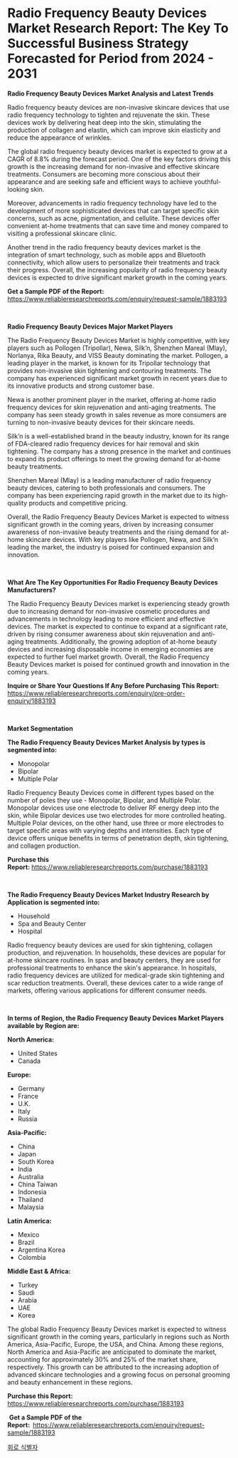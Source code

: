 <p><h1>Radio Frequency Beauty Devices Market Research Report: The Key To Successful Business Strategy Forecasted for Period from 2024 - 2031</h1></p><p><strong>Radio Frequency Beauty Devices Market Analysis and Latest Trends</strong></p>
<p><p>Radio frequency beauty devices are non-invasive skincare devices that use radio frequency technology to tighten and rejuvenate the skin. These devices work by delivering heat deep into the skin, stimulating the production of collagen and elastin, which can improve skin elasticity and reduce the appearance of wrinkles.</p><p>The global radio frequency beauty devices market is expected to grow at a CAGR of 8.8% during the forecast period. One of the key factors driving this growth is the increasing demand for non-invasive and effective skincare treatments. Consumers are becoming more conscious about their appearance and are seeking safe and efficient ways to achieve youthful-looking skin.</p><p>Moreover, advancements in radio frequency technology have led to the development of more sophisticated devices that can target specific skin concerns, such as acne, pigmentation, and cellulite. These devices offer convenient at-home treatments that can save time and money compared to visiting a professional skincare clinic.</p><p>Another trend in the radio frequency beauty devices market is the integration of smart technology, such as mobile apps and Bluetooth connectivity, which allow users to personalize their treatments and track their progress. Overall, the increasing popularity of radio frequency beauty devices is expected to drive significant market growth in the coming years.</p></p>
<p><strong>Get a Sample PDF of the Report:&nbsp;</strong> <a href="https://www.reliableresearchreports.com/enquiry/request-sample/1883193">https://www.reliableresearchreports.com/enquiry/request-sample/1883193</a></p>
<p>&nbsp;</p>
<p><strong>Radio Frequency Beauty Devices Major Market Players</strong></p>
<p><p>The Radio Frequency Beauty Devices Market is highly competitive, with key players such as Pollogen (Tripollar), Newa, Silk’n, Shenzhen Mareal (Mlay), Norlanya, Rika Beauty, and VISS Beauty dominating the market. Pollogen, a leading player in the market, is known for its Tripollar technology that provides non-invasive skin tightening and contouring treatments. The company has experienced significant market growth in recent years due to its innovative products and strong customer base.</p><p>Newa is another prominent player in the market, offering at-home radio frequency devices for skin rejuvenation and anti-aging treatments. The company has seen steady growth in sales revenue as more consumers are turning to non-invasive beauty devices for their skincare needs.</p><p>Silk’n is a well-established brand in the beauty industry, known for its range of FDA-cleared radio frequency devices for hair removal and skin tightening. The company has a strong presence in the market and continues to expand its product offerings to meet the growing demand for at-home beauty treatments.</p><p>Shenzhen Mareal (Mlay) is a leading manufacturer of radio frequency beauty devices, catering to both professionals and consumers. The company has been experiencing rapid growth in the market due to its high-quality products and competitive pricing.</p><p>Overall, the Radio Frequency Beauty Devices Market is expected to witness significant growth in the coming years, driven by increasing consumer awareness of non-invasive beauty treatments and the rising demand for at-home skincare devices. With key players like Pollogen, Newa, and Silk’n leading the market, the industry is poised for continued expansion and innovation.</p></p>
<p>&nbsp;</p>
<p><strong>What Are The Key Opportunities For Radio Frequency Beauty Devices Manufacturers?</strong></p>
<p><p>The Radio Frequency Beauty Devices market is experiencing steady growth due to increasing demand for non-invasive cosmetic procedures and advancements in technology leading to more efficient and effective devices. The market is expected to continue to expand at a significant rate, driven by rising consumer awareness about skin rejuvenation and anti-aging treatments. Additionally, the growing adoption of at-home beauty devices and increasing disposable income in emerging economies are expected to further fuel market growth. Overall, the Radio Frequency Beauty Devices market is poised for continued growth and innovation in the coming years.</p></p>
<p><strong>Inquire or Share Your Questions If Any Before Purchasing This Report:</strong> <a href="https://www.reliableresearchreports.com/enquiry/pre-order-enquiry/1883193">https://www.reliableresearchreports.com/enquiry/pre-order-enquiry/1883193</a></p>
<p>&nbsp;</p>
<p><strong>Market Segmentation</strong></p>
<p><strong>The Radio Frequency Beauty Devices Market Analysis by types is segmented into:</strong></p>
<p><ul><li>Monopolar</li><li>Bipolar</li><li>Multiple Polar</li></ul></p>
<p><p>Radio Frequency Beauty Devices come in different types based on the number of poles they use - Monopolar, Bipolar, and Multiple Polar. Monopolar devices use one electrode to deliver RF energy deep into the skin, while Bipolar devices use two electrodes for more controlled heating. Multiple Polar devices, on the other hand, use three or more electrodes to target specific areas with varying depths and intensities. Each type of device offers unique benefits in terms of penetration depth, skin tightening, and collagen production.</p></p>
<p><strong>Purchase this Report:&nbsp;</strong><a href="https://www.reliableresearchreports.com/purchase/1883193">https://www.reliableresearchreports.com/purchase/1883193</a></p>
<p>&nbsp;</p>
<p><strong>The Radio Frequency Beauty Devices Market Industry Research by Application is segmented into:</strong></p>
<p><ul><li>Household</li><li>Spa and Beauty Center</li><li>Hospital</li></ul></p>
<p><p>Radio frequency beauty devices are used for skin tightening, collagen production, and rejuvenation. In households, these devices are popular for at-home skincare routines. In spas and beauty centers, they are used for professional treatments to enhance the skin's appearance. In hospitals, radio frequency devices are utilized for medical-grade skin tightening and scar reduction treatments. Overall, these devices cater to a wide range of markets, offering various applications for different consumer needs.</p></p>
<p>&nbsp;</p>
<p><strong>In terms of Region, the Radio Frequency Beauty Devices Market Players available by Region are:</strong></p>
<p>
    <p> <strong> North America: </strong>
        <ul>
            <li>United States</li>
            <li>Canada</li>
        </ul>
        </p> 
    <p> <strong> Europe: </strong>
        <ul>
            <li>Germany</li>
            <li>France</li>
            <li>U.K.</li>
            <li>Italy</li>
            <li>Russia</li>
        </ul>
        </p> 
    <p> <strong> Asia-Pacific: </strong>
        <ul>
            <li>China</li>
            <li>Japan</li>
            <li>South Korea</li>
            <li>India</li>
            <li>Australia</li>
            <li>China Taiwan</li>
            <li>Indonesia</li>
            <li>Thailand</li>
            <li>Malaysia</li>
        </ul>
        </p> 
    <p> <strong> Latin America: </strong>
        <ul>
            <li>Mexico</li>
            <li>Brazil</li>
            <li>Argentina Korea</li>
            <li>Colombia</li>
        </ul>
        </p> 
    <p> <strong> Middle East & Africa: </strong>
        <ul>
            <li>Turkey</li>
            <li>Saudi</li>
            <li>Arabia</li>
            <li>UAE</li>
            <li>Korea</li>
        </ul>
    </p>
    </p>
<p><p>The global Radio Frequency Beauty Devices market is expected to witness significant growth in the coming years, particularly in regions such as North America, Asia-Pacific, Europe, the USA, and China. Among these regions, North America and Asia-Pacific are anticipated to dominate the market, accounting for approximately 30% and 25% of the market share, respectively. This growth can be attributed to the increasing adoption of advanced skincare technologies and a growing focus on personal grooming and beauty enhancement in these regions.</p></p>
<p><strong>Purchase this Report: </strong><a href="https://www.reliableresearchreports.com/purchase/1883193">https://www.reliableresearchreports.com/purchase/1883193</a></p>
<p>&nbsp;<strong>Get a Sample PDF of the Report:&nbsp;&nbsp;</strong><a href="https://www.reliableresearchreports.com/enquiry/request-sample/1883193">https://www.reliableresearchreports.com/enquiry/request-sample/1883193</a></p>
<p><strong></strong></p>
<p><p><a href="https://medium.com/@bennyuigleyjks/%ED%9A%8C%EB%A1%9C-%EC%8B%9D%EB%B3%84%EC%9E%90-%EC%8B%9C%EC%9E%A5-2031%EB%85%84%EA%B9%8C%EC%A7%80%EC%9D%98-%EB%8F%99%ED%96%A5-%EC%98%88%EC%B8%A1-%EB%B0%8F-%EA%B2%BD%EC%9F%81-%EB%B6%84%EC%84%9D-aa30e940ba56">회로 식별자</a></p></p>